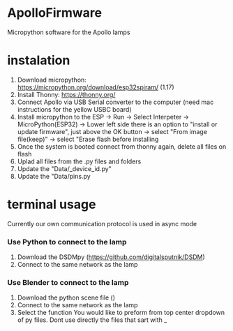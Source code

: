 # ApolloFirmware
Micropython software for the Apollo lamps


# instalation

1. Download micropython: https://micropython.org/download/esp32spiram/ (1.17)
1. Install Thonny: https://thonny.org/
2. Connect Apollo via USB Serial converter to the computer (need mac instructions for the yellow USBC board)
3. Install micropython to the ESP
   -> Run -> Select Interpeter -> MicroPython(ESP32)
   -> Lower left side there is an option to "install or update firmware", just above the OK button
   -> select "From image file(keep)"
   -> select "Erase flash before installing
6. Once the system is booted connect from thonny again, delete all files on flash
7. Uplad all files from the .py files and folders
8. Update the "Data/_device_id.py"
9. Update the "Data/pins.py


# terminal usage
Currently our own communication protocol is used in async mode
### Use Python to connect to the lamp
1. Download the DSDMpy (https://github.com/digitalsputnik/DSDM)
2. Connect to the same network as the lamp
### Use Blender to connect to the lamp
1. Download the python scene file ()
2. Connect to the same network as the lamp
3. Select the function You would like to preform from top center dropdown of py files. Dont use directly the files that sart with _
